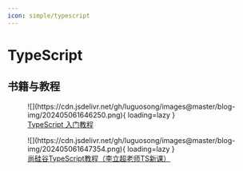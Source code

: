 ```yaml
---
icon: simple/typescript
---
```


# TypeScript

## 书籍与教程

<figure markdown="span">
  ![](https://cdn.jsdelivr.net/gh/luguosong/images@master/blog-img/202405061646250.png){ loading=lazy }
  <figcaption><a href="https://ts.xcatliu.com/">TypeScript 入门教程</a></figcaption>
</figure>

<figure markdown="span">
  ![](https://cdn.jsdelivr.net/gh/luguosong/images@master/blog-img/202405061647354.png){ loading=lazy }
  <figcaption><a href="https://www.bilibili.com/video/BV1Xy4y1v7S2">尚硅谷TypeScript教程（李立超老师TS新课）</a></figcaption>
</figure>

